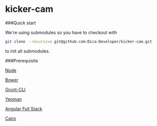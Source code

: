 kicker-cam
==========

###Quick start

We're using submodules so you have to checkout with 
```sh
git clone --recursive git@github.com:Dica-Developer/kicker-cam.git
```
to init all submodules.

###Prerequisite

[Node](http://nodejs.org/)

[Bower](http://bower.io/)

[Grunt-CLI](http://gruntjs.com/getting-started)

[Yeoman](http://yeoman.io/)

[Angular Full Stack](https://github.com/DaftMonk/generator-angular-fullstack)

[Cairo](http://cairographics.org/download/)
